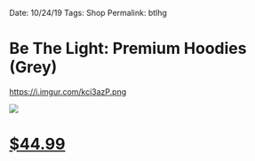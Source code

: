 Date: 10/24/19
Tags: Shop
Permalink: btlhg

# Be The Light: Premium Hoodies (Grey)

https://i.imgur.com/kci3azP.png

![](https://i.imgur.com/RKYWznh.jpg)

# [$44.99](https://teespring.com/premium-light-hoodie?pid=227&cid=2665)
